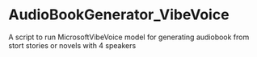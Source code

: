 # AudioBookGenerator_VibeVoice
A script to run MicrosoftVibeVoice model for generating audiobook from stort stories or novels with 4 speakers 
